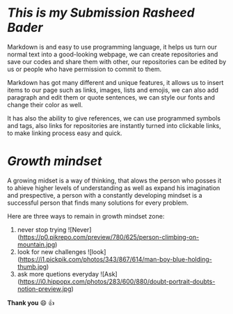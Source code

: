 # *This is my Submission Rasheed Bader*

Markdown is and easy to use programming language, it helps us turn our normal text into a good-looking webpage, we can create repositories and save our codes and share them with other, our repositories can be edited by us or people who have permission to commit to them.

Markdown has got many different and unique features, it allows us to insert items to our page such as links, images, lists and emojis, we can also add paragraph and edit them or quote sentences, we can style our fonts and change their color as well.

It has also the ability to give references, we can use programmed symbols and tags, also links for repositories are instantly turned into clickable links, to make linking process easy and quick.

# ***Growth mindset***
A growing midset is a way of thinking, that alows the person who posses it to ahieve higher levels of understanding as well as expand his imagination and prespective, a person with a constantly developing mindset is a successful person that finds many solutions for every problem.

Here are three ways to remain in growth mindset zone:

1. never stop trying ![Never] (https://p0.pikrepo.com/preview/780/625/person-climbing-on-mountain.jpg)
2. look for new challenges ![look] (https://i1.pickpik.com/photos/343/867/614/man-boy-blue-holding-thumb.jpg)
3. ask more quetions everyday ![Ask] (https://i0.hippopx.com/photos/283/600/880/doubt-portrait-doubts-notion-preview.jpg)

**Thank you** :smile: :+1:


